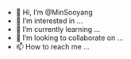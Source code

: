 - 👋 Hi, I’m @MinSooyang
- 👀 I’m interested in ...
- 🌱 I’m currently learning ...
- 💞️ I’m looking to collaborate on ...
- 📫 How to reach me ...

<!---
MinSooyang/MinSooyang is a ✨ special ✨ repository because its `README.md` (this file) appears on your GitHub profile.
You can click the Preview link to take a look at your changes.
--->
